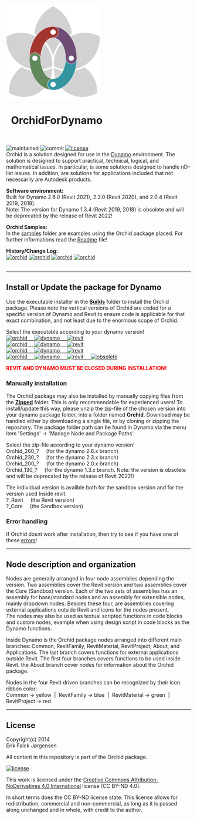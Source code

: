 ﻿![logo](img/logo.png)
# &nbsp; OrchidForDynamo  
</br>

![maintained](https://img.shields.io/maintenance/yes/2021)
![commit](https://img.shields.io/github/last-commit/erfajo/orchidfordynamo)
[![license](https://img.shields.io/badge/License-CC%20BY--ND%204.0-brightgreen)](http://creativecommons.org/licenses/by-nd/4.0/)  
Orchid is a solution designed for use in the [Dynamo](http://dynamobim.org) environment. The solution is designed to support practical, technical, logical, and mathematical issues. In particular, is some solutions designed to handle nD-list issues. In addition, are solutions for applications included that not necessarily are Autodesk products.  
  
**Software environment:**  
Built for Dynamo 2.6.0 (Revit 2021), 2.3.0 (Revit 2020), and 2.0.4 (Revit 2019, 2018).  
Note: The version for Dynamo 1.3.4 (Revit 2019, 2018) is obsolete and will be deprecated by the release of Revit 2022!  
  
**Orchid Samples:**  
In the [samples](Samples) folder are examples using the Orchid package placed. For further informations read the [Readme](Samples/readme.md) file!    
  
**History/Change Log:**  
[![orchid](https://img.shields.io/badge/Orchid-260-lightgrey)](Orchid_260.md)
[![orchid](https://img.shields.io/badge/Orchid-230-lightgrey)](Orchid_230.md)
[![orchid](https://img.shields.io/badge/Orchid-200-lightgrey)](Orchid_200.md)
[![orchid](https://img.shields.io/badge/Orchid-130-lightgrey)](Orchid_130.md)  
</br>
 
---
## Install or Update the package for Dynamo  
Use the executable installer in the **[Builds](Builds)** folder to install the Orchid package. Please note the vertical versions of Orchid are coded for a specific version of Dynamo and Revit to ensure code is applicable for that exact combination, and not least due to the enormous scope of Orchid.  
  
Select the executable according to your dynamo version!  
[![orchid](https://img.shields.io/badge/Orchid-260-brightgreen) &nbsp;&nbsp;&nbsp; ![dynamo](https://img.shields.io/badge/Dynamo-2.6-blue) &nbsp;&nbsp;&nbsp; ![revit](https://img.shields.io/badge/Revit-2021-blue)](Builds/OrchidForDynamo_260.exe)  
[![orchid](https://img.shields.io/badge/Orchid-230-brightgreen) &nbsp;&nbsp;&nbsp; ![dynamo](https://img.shields.io/badge/Dynamo-2.3-blue) &nbsp;&nbsp;&nbsp; ![revit](https://img.shields.io/badge/Revit-2020-blue)](Builds/OrchidForDynamo_230.exe)  
[![orchid](https://img.shields.io/badge/Orchid-200-brightgreen) &nbsp;&nbsp;&nbsp; ![dynamo](https://img.shields.io/badge/Dynamo-2.0-blue) &nbsp;&nbsp;&nbsp; ![revit](https://img.shields.io/badge/Revit-2019%20&verbar;%202018-blue)](Builds/OrchidForDynamo_200.exe)  
[![orchid](https://img.shields.io/badge/Orchid-130-red) &nbsp;&nbsp;&nbsp; ![dynamo](https://img.shields.io/badge/Dynamo-1.3-red) &nbsp;&nbsp;&nbsp; ![revit](https://img.shields.io/badge/Revit-2019%20&verbar;%202018-red) &nbsp;&nbsp;&nbsp; ![obsolete](https://img.shields.io/badge/version_is-obsolete-red)](Builds/OrchidForDynamo_130.exe)  
  
<span style="color:red">**REVIT AND DYNAMO MUST BE CLOSED DURING INSTALLATION!**</span>  
  
### Manually installation
The Orchid package may also be installed by manually copying files from the **[Zipped](Zipped)** folder. This is only recommendable for experienced users! To install/update this way, please unzip the zip-file of the chosen version into your dynamo package folder, into a folder named **Orchid**. Download may be handled either by downloading a single file, or by cloning or zipping the repository. The package folder path can be found in Dynamo via the menu item 'Settings' -> 'Manage Node and Package Paths'.  

Select the zip-file according to your dynamo version!  
Orchid_260_? &nbsp;&nbsp;&nbsp; (for the dynamo 2.6.x branch)  
Orchid_230_? &nbsp;&nbsp;&nbsp; (for the dynamo 2.3.x branch)  
Orchid_200_? &nbsp;&nbsp;&nbsp; (for the dynamo 2.0.x branch)  
Orchid_130_? &nbsp;&nbsp;&nbsp; (for the dynamo 1.3.x branch. Note: the version is obsolete and will be deprecated by the release of Revit 2022!)  

The individual version is avalible both for the sandbox version and for the version used Inside revit.  
?_Revit &nbsp;&nbsp;&nbsp; (the Revit version)  
?_Core &nbsp;&nbsp;&nbsp; (the Sandbox version)  
  
### Error handling
If Orchid dosnt work after installation, then try to see if you have one of these <a href="error.md">errors</a>!  
  
---
## Node description and organization  
Nodes are generally arranged in four node assemblies depending the version. Two assemblies cover the Revit version and two assemblies cover the Core (Sandbox) version. Each of the two sets of assemblies has an assembly for base/standard nodes and an assembly for extensible nodes, mainly dropdown nodes. Besides these four, are assemblies covering external applications outside Revit and icons for the nodes present.  
The nodes may also be used as textual scripted functions in code blocks and custom nodes, example when using design script in code blocks as the Dynamo functions.  
  
Inside Dynamo is the Orchid package nodes arranged into different main branches: Common, RevitFamily, RevitMaterial, RevitProject, About, and Applications. The last branch covers functions for external applications outside Revit. The first four branches covers functions to be used inside Revit. the About branch cover nodes for information about the Orchid package.  
  
Nodes in the four Revit driven branches can be recognized by their icon ribbon color:  
Common -> yellow &nbsp;|&nbsp; RevitFamily -> blue &nbsp;|&nbsp; RevitMaterial -> green &nbsp;|&nbsp; RevitProject -> red  
  
---
## License  
Copyright(c) 2014  
Erik Falck Jørgensen  
  
All content in this repository is part of the Orchid package.  
  
[![license](https://i.creativecommons.org/l/by-nd/4.0/88x31.png)](http://creativecommons.org/licenses/by-nd/4.0/)  
  
This work is licensed under the [Creative Commons Attribution-NoDerivatives 4.0 International](http://creativecommons.org/licenses/by-nd/4.0/) license (CC BY-ND 4.0).  

In short terms does the CC BY-ND license state: This license allows for redistribution, commercial and non-commercial, as long as it is passed along unchanged and in whole, with credit to the author.  

